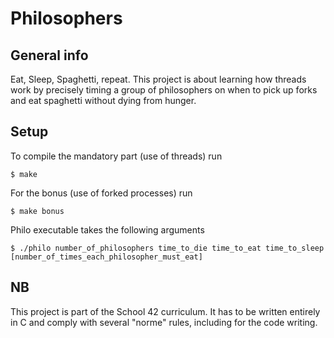 # Philosophers

## General info
Eat, Sleep, Spaghetti, repeat. This project is about learning how threads work by precisely timing a group of philosophers on when to pick up forks and eat spaghetti without dying from hunger.

## Setup
To compile the mandatory part (use of threads) run
```
$ make
```

For the bonus (use of forked processes) run
```
$ make bonus
```

Philo executable takes the following arguments
```
$ ./philo number_of_philosophers time_to_die time_to_eat time_to_sleep [number_of_times_each_philosopher_must_eat]
```
## NB
This project is part of the School 42 curriculum. It has to be written entirely in C and comply with several "norme" rules, including for the code writing.
